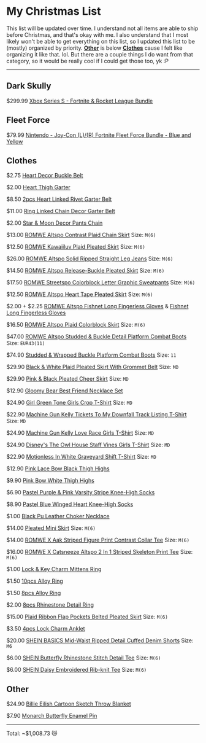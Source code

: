 # My Christmas List
This list will be updated over time. I understand not all items are able to ship before Christmas, and that's okay with me. I also understand that I most likely won't be able to get everything on this list, so I updated this list to be (mostly) organized by priority. [__Other__](https://github.com/PND3v/Xmas/blob/main/README.md#other) is below [__Clothes__](https://github.com/PND3v/Xmas/blob/main/README.md#clothes) cause I felt like organizing it like that. lol. But there are a couple things I do want from that category, so it would be really cool if I could get those too, yk :P

-----
## Dark Skully
$299.99 [Xbox Series S - Fortnite & Rocket League Bundle](https://www.amazon.com/Xbox-S-Fortnite-Rocket-League-Bundle/dp/B09H73LTM6/ref=sr_1_2?crid=XN2WTXMMG8PM&keywords=dark+skully+xbox&qid=1639537747&sprefix=dark+skully+%2Caps%2C302&sr=8-2)

## Fleet Force
$79.99 [Nintendo - Joy-Con (L)/(R) Fortnite Fleet Force Bundle - Blue and Yellow](https://www.bestbuy.com/site/nintendo-joy-con-l-r-fortnite-fleet-force-bundle-blue-and-yellow/6458440.p?skuId=6458440&ref=212&loc=1&gclid=Cj0KCQiAnuGNBhCPARIsACbnLzq5gkOVv2txvZ8INJW4G9QBl2V11A_cydzUPs4ypTL3hy28wRBdGoYaAvzzEALw_wcB&gclsrc=aw.ds)

## Clothes
$2.75 [Heart Decor Buckle Belt](https://us.romwe.com/Heart-Decor-Buckle-Belt-p-1671438-cat-698.html)

$2.00 [Heart Thigh Garter](https://us.romwe.com/Heart-Thigh-Garter-p-1037684-cat-742.html)

$8.50 [2pcs Heart Linked Rivet Garter Belt](https://us.romwe.com/2pcs-Heart-Linked-Rivet-Garter-Belt-p-1017981-cat-698.html)

$11.00 [Ring Linked Chain Decor Garter Belt](https://us.romwe.com/Ring-Linked-Chain-Decor-Garter-Belt-p-1372649-cat-698.html)

$2.00 [Star & Moon Decor Pants Chain](https://us.romwe.com/Star-Moon-Decor-Pants-Chain-p-2148772-cat-698.html)

$13.00 [ROMWE Altspo Contrast Plaid Chain Skirt](https://us.romwe.com/Contrast-Plaid-Chain-Skirt-p-1842901-cat-682.html) Size: `M(6)`

$12.50 [ROMWE Kawaiiluv Plaid Pleated Skirt](https://us.romwe.com/Plaid-Pleated-Skirt-p-2102387-cat-682.html) Size: `M(6)`

$26.00 [ROMWE Altspo Solid Ripped Straight Leg Jeans](https://us.romwe.com/Solid-Ripped-Straight-Leg-Jeans-p-1844046-cat-813.html) Size: `M(6)`

$14.50 [ROMWE Altspo Release-Buckle Pleated Skirt](https://us.romwe.com/Release-Buckle-Pleated-Skirt-p-937354-cat-682.html) Size: `M(6)`

$17.50 [ROMWE Streetspo Colorblock Letter Graphic Sweatpants](https://us.romwe.com/Colorblock-Letter-Graphic-Sweatpants-p-1666922-cat-1806.html) Size: `M(6)`

$12.50 [ROMWE Altspo Heart Tape Pleated Skirt](https://us.romwe.com/Heart-Tape-Pleated-Skirt-p-1844111-cat-682.html) Size: `M(6)`

$2.00 + $2.25 [ROMWE Altspo Fishnet Long Fingerless Gloves](https://us.romwe.com/Fishnet-Long-Fingerless-Gloves-p-1224895-cat-2612.html) & [Fishnet Long Fingerless Gloves](https://us.romwe.com/Fishnet-Long-Fingerless-Gloves-p-1993697-cat-2612.html)

$16.50 [ROMWE Altspo Plaid Colorblock Skirt](https://us.romwe.com/Plaid-Colorblock-Skirt-p-1842956-cat-682.html) Size: `M(6)`

$47.00 [ROMWE Altspo Studded & Buckle Detail Platform Combat Boots](https://us.romwe.com/Studded-Buckle-Detail-Platform-Combat-Boots-p-1719989-cat-699.html) Size: `EUR43(11)`

$74.90 [Studded & Wrapped Buckle Platform Combat Boots](https://www.hottopic.com/product/studded-wrapped-buckle-platform-combat-boots/15824529.html) Size: `11`

$29.90 [Black & White Plaid Pleated Skirt With Grommet Belt](https://www.hottopic.com/product/black-white-plaid-pleated-skirt-with-grommet-belt/12834626.html) Size: `MD`

$29.90 [Pink & Black Pleated Cheer Skirt](https://www.hottopic.com/product/pink-black-pleated-cheer-skirt/14704359.html?cgid=girls-bottoms-skirts) Size: `MD`

$12.90 [Gloomy Bear Best Friend Necklace Set](https://www.hottopic.com/product/gloomy-bear-best-friend-necklace-set/15140400.html)

$24.90 [Girl Green Tone Girls Crop T-Shirt](https://www.hottopic.com/product/girl-green-tone-girls-crop-t-shirt/17011659.html) Size: `MD`

$22.90 [Machine Gun Kelly Tickets To My Downfall Track Listing T-Shirt](https://www.hottopic.com/product/machine-gun-kelly-tickets-to-my-downfall-track-listing-t-shirt/14673902.html) Size: `MD`

$24.90 [Machine Gun Kelly Love Race Girls T-Shirt](https://www.hottopic.com/product/machine-gun-kelly-love-race-girls-t-shirt/17099271.html) Size: `MD`

$24.90 [Disney's The Owl House Staff Vines Girls T-Shirt](https://www.hottopic.com/product/disneys-the-owl-house-staff-vines-girls-t-shirt/16917173.html) Size: `MD`

$22.90 [Motionless In White Graveyard Shift T-Shirt](https://www.hottopic.com/product/motionless-in-white-graveyard-shift-t-shirt/16510154.html) Size: `MD`

$12.90 [Pink Lace Bow Black Thigh Highs](https://www.hottopic.com/product/pink-lace-bow-black-thigh-highs/14661104.html)

$9.90 [Pink Bow White Thigh Highs](https://www.hottopic.com/product/pink-bow-white-thigh-highs/14661106.html)

$6.90 [Pastel Purple & Pink Varsity Stripe Knee-High Socks](https://www.hottopic.com/product/pastel-purple-pink-varsity-stripe-knee-high-socks/14794799.html)

$8.90 [Pastel Blue Winged Heart Knee-High Socks](https://www.hottopic.com/product/pastel-blue-winged-heart-knee-high-socks/15889810.html)

$1.00 [Black Pu Leather Choker Necklace](https://us.shein.com/Black-Pu-Leather-Choker-Necklace-p-305275-cat-1755.html)

$14.00 [Pleated Mini Skirt](https://us.shein.com/Pleated-Mini-Skirt-p-1890513-cat-1732.html) Size: `M(6)`

$14.00 [ROMWE X Aak Striped Figure Print Contrast Collar Tee](https://us.shein.com/ROMWE-X-Aak-Striped-Figure-Print-Contrast-Collar-Tee-p-8534862-cat-1738.html) Size: `M(6)`

$16.00 [ROMWE X Catsneeze Altspo 2 In 1 Striped Skeleton Print Tee](https://us.shein.com/ROMWE-X-Catsneeze-Altspo-2-In-1-Striped-Skeleton-Print-Tee-p-8534482-cat-1738.html) Size: `M(6)`

$1.00 [Lock & Key Charm Mittens Ring](https://us.shein.com/Lock-Key-Charm-Mittens-Ring-p-2931365-cat-1759.html)

$1.50 [10pcs Alloy Ring](https://us.shein.com/10pcs-Alloy-Ring-p-2917148-cat-1759.html)

$1.50 [8pcs Alloy Ring](https://us.shein.com/8pcs-Alloy-Ring-p-2887272-cat-1759.html)

$2.00 [8pcs Rhinestone Detail Ring](https://us.shein.com/8pcs-Rhinestone-Detail-Ring-p-2728597-cat-1759.html)

$15.00 [Plaid Ribbon Flap Pockets Belted Pleated Skirt](https://us.shein.com/Plaid-Ribbon-Flap-Pockets-Belted-Pleated-Skirt-p-2272017-cat-1732.html) Size: `M(6)`

$3.50 [4pcs Lock Charm Anklet](https://us.shein.com/4pcs-Lock-Charm-Anklet-p-1196452-cat-1908.html)

$20.00 [SHEIN BASICS Mid-Waist Ripped Detail Cuffed Denim Shorts](https://us.shein.com/SHEIN-BASICS-Mid-Waist-Ripped-Detail-Cuffed-Denim-Shorts-p-2051728-cat-1935.html) Size: `M6`

$6.00 [SHEIN Butterfly Rhinestone Stitch Detail Tee](https://us.shein.com/SHEIN-Butterfly-Rhinestone-Stitch-Detail-Tee-p-2396649-cat-1738.html) Size: `M(6)`

$6.00 [SHEIN Daisy Embroidered Rib-knit Tee](https://us.shein.com/SHEIN-Daisy-Embroidered-Rib-knit-Tee-p-1941079-cat-1738.html) Size: `M(6)`

## Other
$24.90 [Billie Eilish Cartoon Sketch Throw Blanket](https://www.hottopic.com/product/billie-eilish-cartoon-sketch-throw-blanket/15842693.html)

$7.90 [Monarch Butterfly Enamel Pin](https://www.hottopic.com/product/monarch-butterfly-enamel-pin/16095777.html)

-----
Total: ~$1,008.73 😿
